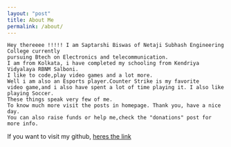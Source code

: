 ```yaml
---
layout: "post"
title: About Me
permalink: /about/
---
```


    Hey thereeee !!!!! I am Saptarshi Biswas of Netaji Subhash Engineering College currently
    pursuing Btech on Electronics and telecommunication.
    I am from Kolkata, i have completed my schooling from Kendriya 
    Vidyalaya RBNM Salboni.
    I like to code,play video games and a lot more.
    Well i am also an Esports player.Counter Strike is my favorite 
    video game,and i also have spent a lot of time playing it. I also like playing Soccer. 
    These things speak very few of me.
    To know much more visit the posts in homepage. Thank you, have a nice day.  
    You can also raise funds or help me,check the "donations" post for more info.


If you want to visit my github, [heres the link](https://github.com/re1z3) 